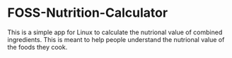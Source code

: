 # FOSS-Nutrition-Calculator
This is a simple app for Linux to calculate the nutrional value of combined ingredients. This is meant to help people understand the nutrional value of the foods they cook. 

